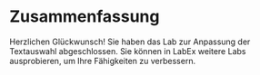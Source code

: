 # Zusammenfassung

Herzlichen Glückwunsch! Sie haben das Lab zur Anpassung der Textauswahl abgeschlossen. Sie können in LabEx weitere Labs ausprobieren, um Ihre Fähigkeiten zu verbessern.
